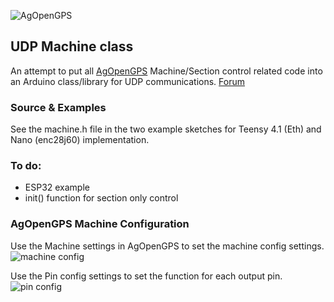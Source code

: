 ![AgOpenGPS](https://github.com/m-elias/AOG-Machine/blob/main/media/agopengps%20name%20logo.png)

## UDP Machine class

An attempt to put all [AgOpenGPS](https://github.com/farmerbriantee/AgOpenGPS/releases) Machine/Section control related code into an Arduino class/library for UDP communications.
[Forum](https://discourse.agopengps.com/)

### Source & Examples
See the machine.h file in the two example sketches for Teensy 4.1 (Eth) and Nano (enc28j60) implementation.

### To do:
- ESP32 example
- init() function for section only control

### AgOpenGPS Machine Configuration
Use the Machine settings in AgOpenGPS to set the machine config settings.
![machine config](https://github.com/m-elias/AOG-Machine/blob/main/media/aog%20machine%20config.jpg)

Use the Pin config settings to set the function for each output pin.
![pin config](https://github.com/m-elias/AOG-Machine/blob/main/media/aog%20pin%20config.jpg)
